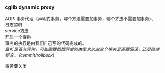 ### cglib dynamic proxy

AOP: 事务代理（声明式事务，哪个方法需要加事务，哪个方法不需要加事务）、日志监听  
service方法  
开启一个事物  
事务的执行是由我们自己写的代码完成的。  
*监听是否有异常，可能需要根据异常的类型来决定这个事务是否要回滚，还是继续提交。（commit/rollback)*  

事务要关闭  